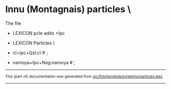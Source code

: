 
# Innu (Montagnais) particles                      \

The file                                                                     

* LEXICON pcle  adds +Ipc                                             

* LEXICON Particles  \\                                               
* cî+Ipc+Qst:cî # ;                                                   
* namoya+Ipc+Neg:namoya # ;                                           

* * *

<small>This (part of) documentation was generated from [src/fst/morphology/stems/particles.lexc](https://github.com/giellalt/lang-crj/blob/main/src/fst/morphology/stems/particles.lexc)</small>

---

